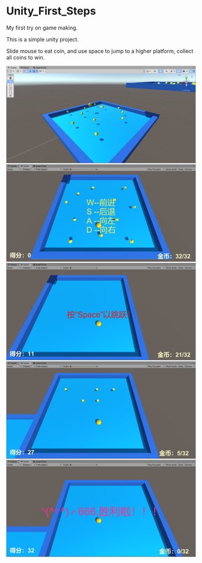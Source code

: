 # Unity_First_Steps
My first try on game making. 

This is a simple unity project. 

Slide mouse to eat coin, and use space to jump to a higher platform, collect all coins to win.

![image](Assets/Image/1.png)
![image](Assets/Image/2.png)
![image](Assets/Image/3.png)
![image](Assets/Image/4.png)
![image](Assets/Image/5.png)